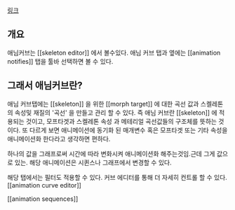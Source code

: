[링크](https://docs.unrealengine.com/5.3/en-US/skeleton-editor-in-unreal-engine/#animcurves/animationnotifies)
## 개요
애님커브는 [[skeleton editor]] 에서 볼수있다. 애님 커브 탭과 옆에는 [[animation notifies]] 탭을 툴바 선택하면 볼 수 있다.
## 그래서 애님커브란?
애님 커브탭에는 [[skeleton]] 을 위한 [[morph target]] 에 대한 곡선 값과 스켈레톤의 속성및 재질의 '곡선' 을 만들고 관리 할 수 있다.
즉 애님 커브란 [[skeleton]] 에 적용되는 것이고, 모프타겟과 스켈레톤 속성 과 메테리얼 곡선값들의 구조체를 뜻하는 것이다. 
또 다르게 보면 애니메이션에 동기화 된 매개변수 혹은 모프타겟 또는 기타 속성을 애니메이션화 한다라고 생각하면 편하다.

하나의 값을 그래프로써 시간에 따라 변화시켜 애니메이션화 해주는것임.근데 그게 값으로 있는. 
해당 애니메이션은 시퀸스나 그래프에서 변경할 수 있다.

해당 탭에서는 필터도 적용할 수 있다.
커브 에디터를 통해 더 자세히 컨트롤 할 수 있다.[[animation curve editor]]

[[animation sequences]]